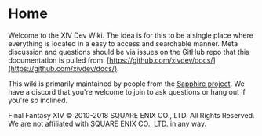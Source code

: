 # Home

Welcome to the XIV Dev Wiki. The idea is for this to be a single place where everything is located in a easy to access and searchable manner. Meta discussion and questions should be via issues on the GitHub repo that this documentation is pulled from: [https://github.com/xivdev/docs/](https://github.com/xivdev/docs/).

This wiki is primarily maintained by people from the [Sapphire project](https://github.com/SapphireServer). We have a discord that you're welcome to join to ask questions or hang out if you're so inclined.

Final Fantasy XIV © 2010-2018 SQUARE ENIX CO., LTD. All Rights Reserved. We are not affiliated with SQUARE ENIX CO., LTD. in any way.



